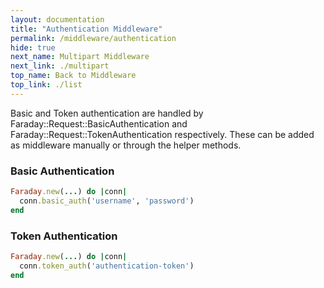 ```yaml
---
layout: documentation
title: "Authentication Middleware"
permalink: /middleware/authentication
hide: true
next_name: Multipart Middleware
next_link: ./multipart
top_name: Back to Middleware
top_link: ./list
---
```


Basic and Token authentication are handled by Faraday::Request::BasicAuthentication
and Faraday::Request::TokenAuthentication respectively.
These can be added as middleware manually or through the helper methods.

### Basic Authentication

```ruby
Faraday.new(...) do |conn|
  conn.basic_auth('username', 'password')
end
```

### Token Authentication

```ruby
Faraday.new(...) do |conn|
  conn.token_auth('authentication-token')
end
```